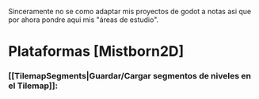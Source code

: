 Sinceramente no se como adaptar mis proyectos de godot a notas asi que por ahora pondre aqui mis "áreas de estudio".

# Plataformas [Mistborn2D]
### [[TilemapSegments|Guardar/Cargar segmentos de niveles en el Tilemap]]:
